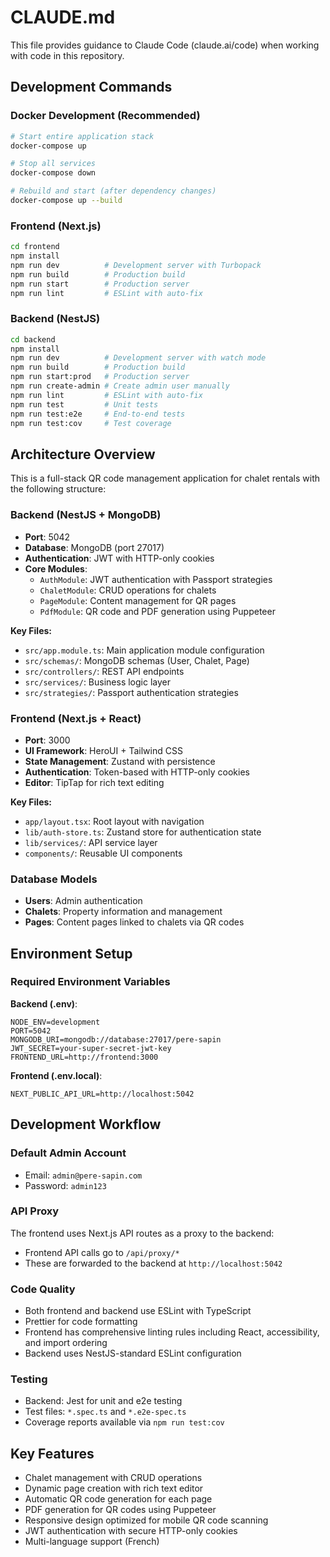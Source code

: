 # CLAUDE.md

This file provides guidance to Claude Code (claude.ai/code) when working with code in this repository.

## Development Commands

### Docker Development (Recommended)

```bash
# Start entire application stack
docker-compose up

# Stop all services
docker-compose down

# Rebuild and start (after dependency changes)
docker-compose up --build
```

### Frontend (Next.js)

```bash
cd frontend
npm install
npm run dev          # Development server with Turbopack
npm run build        # Production build
npm run start        # Production server
npm run lint         # ESLint with auto-fix
```

### Backend (NestJS)

```bash
cd backend
npm install
npm run dev          # Development server with watch mode
npm run build        # Production build
npm run start:prod   # Production server
npm run create-admin # Create admin user manually
npm run lint         # ESLint with auto-fix
npm run test         # Unit tests
npm run test:e2e     # End-to-end tests
npm run test:cov     # Test coverage
```

## Architecture Overview

This is a full-stack QR code management application for chalet rentals with the following structure:

### Backend (NestJS + MongoDB)

- **Port**: 5042
- **Database**: MongoDB (port 27017)
- **Authentication**: JWT with HTTP-only cookies
- **Core Modules**:
  - `AuthModule`: JWT authentication with Passport strategies
  - `ChaletModule`: CRUD operations for chalets
  - `PageModule`: Content management for QR pages
  - `PdfModule`: QR code and PDF generation using Puppeteer

**Key Files:**

- `src/app.module.ts`: Main application module configuration
- `src/schemas/`: MongoDB schemas (User, Chalet, Page)
- `src/controllers/`: REST API endpoints
- `src/services/`: Business logic layer
- `src/strategies/`: Passport authentication strategies

### Frontend (Next.js + React)

- **Port**: 3000
- **UI Framework**: HeroUI + Tailwind CSS
- **State Management**: Zustand with persistence
- **Authentication**: Token-based with HTTP-only cookies
- **Editor**: TipTap for rich text editing

**Key Files:**

- `app/layout.tsx`: Root layout with navigation
- `lib/auth-store.ts`: Zustand store for authentication state
- `lib/services/`: API service layer
- `components/`: Reusable UI components

### Database Models

- **Users**: Admin authentication
- **Chalets**: Property information and management
- **Pages**: Content pages linked to chalets via QR codes

## Environment Setup

### Required Environment Variables

**Backend (.env)**:

```env
NODE_ENV=development
PORT=5042
MONGODB_URI=mongodb://database:27017/pere-sapin
JWT_SECRET=your-super-secret-jwt-key
FRONTEND_URL=http://frontend:3000
```

**Frontend (.env.local)**:

```env
NEXT_PUBLIC_API_URL=http://localhost:5042
```

## Development Workflow

### Default Admin Account

- Email: `admin@pere-sapin.com`
- Password: `admin123`

### API Proxy

The frontend uses Next.js API routes as a proxy to the backend:

- Frontend API calls go to `/api/proxy/*`
- These are forwarded to the backend at `http://localhost:5042`

### Code Quality

- Both frontend and backend use ESLint with TypeScript
- Prettier for code formatting
- Frontend has comprehensive linting rules including React, accessibility, and import ordering
- Backend uses NestJS-standard ESLint configuration

### Testing

- Backend: Jest for unit and e2e testing
- Test files: `*.spec.ts` and `*.e2e-spec.ts`
- Coverage reports available via `npm run test:cov`

## Key Features

- Chalet management with CRUD operations
- Dynamic page creation with rich text editor
- Automatic QR code generation for each page
- PDF generation for QR codes using Puppeteer
- Responsive design optimized for mobile QR code scanning
- JWT authentication with secure HTTP-only cookies
- Multi-language support (French)
